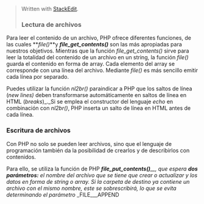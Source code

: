 ﻿


> Written with [StackEdit](https://stackedit.io/).
> ### Lectura de archivos

Para leer el contenido de un archivo, PHP ofrece diferentes funciones, de las cuales  **_file()_**y  **_file_get_contents()_** son las más apropiadas para nuestros objetivos. Mientras que la función  _file_get_contents()_ sirve para leer la totalidad del contenido de un archivo en un string, la función  _file()_ guarda el contenido en forma de array. Cada elemento del array se corresponde con una línea del archivo. Mediante  _file()_ es más sencillo emitir cada línea por separado.

Puedes utilizar la función _nl2br()_ paraindicar a PHP que los saltos de línea (_new lines)_ deben transformarse automáticamente en saltos de línea en HTML (_breaks_)_._Si se emplea el constructor del lenguaje _echo_ en combinación con _nl2br()_, PHP inserta un salto de línea en HTML antes de cada línea.

### Escritura de archivos

Con PHP no solo se pueden leer archivos, sino que el lenguaje de programación también da la posibilidad de crearlos y de describirlos con contenidos.

Para ello, se utiliza la función de PHP  _**file_put_contents()**__, que espera  **dos parámetros:**  el nombre del archivo que se tiene que crear o actualizar y los datos en forma de string o array.
Si la carpeta de destino ya contiene un archivo con el mismo nombre, este se sobrescribirá, lo que se evita determinando el parámetro_ _FILE___APPEND
